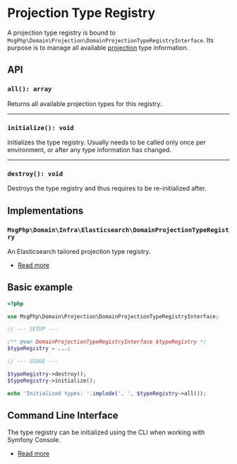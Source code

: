 # Projection Type Registry

A projection type registry is bound to `MsgPhp\Domain\Projection\DomainProjectionTypeRegistryInterface`.
Its purpose is to manage all available [projection](models.md) type information.

## API

### `all(): array`

Returns all available projection types for this registry.

---

### `initialize(): void`

Initializes the type registry. Usually needs to be called only once per environment, or after any type information has
changed.

---

### `destroy(): void`

Destroys the type registry and thus requires to be re-initialized after.

## Implementations

### `MsgPhp\Domain\Infra\Elasticsearch\DomainProjectionTypeRegistry`

An Elasticsearch tailored projection type registry.

- [Read more](../infrastructure/elasticsearch.md#domain-projection-type-registry)

## Basic example

```php
<?php

use MsgPhp\Domain\Projection\DomainProjectionTypeRegistryInterface;

// --- SETUP ---

/** @var DomainProjectionTypeRegistryInterface $typeRegistry */
$typeRegistry = ...;

// --- USAGE ---

$typeRegistry->destroy();
$typeRegistry->initialize();

echo 'Initialized types: '.implode(', ', $typeRegistry->all());
```

## Command Line Interface

The type registry can be initialized using the CLI when working with Symfony Console.

- [Read more](../infrastructure/symfony-console.md#initializedomainprojectiontypescommand)

